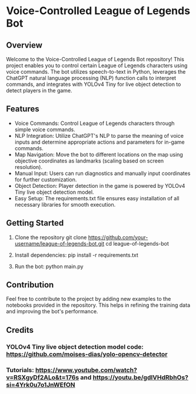 # Voice-Controlled League of Legends Bot

## Overview
Welcome to the Voice-Controlled League of Legends Bot repository! This project enables you to control certain League of Legends characters using voice commands. The bot utilizes speech-to-text in Python, leverages the ChatGPT natural language processing (NLP) function calls to interpret commands, and integrates with YOLOv4 Tiny for live object detection to detect players in the game.

## Features
- Voice Commands: Control League of Legends characters through simple voice commands.
- NLP Integration: Utilize ChatGPT's NLP to parse the meaning of voice inputs and determine appropriate actions and parameters for in-game commands.
- Map Navigation: Move the bot to different locations on the map using objective coordinates as landmarks (scaling based on screen resolution).
- Manual Input: Users can run diagnostics and manually input coordinates for further customization.
- Object Detection: Player detection in the game is powered by YOLOv4 Tiny live object detection model.
- Easy Setup: The requirements.txt file ensures easy installation of all necessary libraries for smooth execution.

## Getting Started
1. Clone the repository
git clone https://github.com/your-username/league-of-legends-bot.git
cd league-of-legends-bot

2. Install dependencies:
pip install -r requirements.txt

3. Run the bot:
python main.py

## Contribution
Feel free to contribute to the project by adding new examples to the notebooks provided in the repository. This helps in refining the training data and improving the bot's performance.

## Credits
### YOLOv4 Tiny live object detection model code: https://github.com/moises-dias/yolo-opencv-detector
### Tutorials: https://www.youtube.com/watch?v=RSXgyDf2ALo&t=176s and https://youtu.be/gdIVHdRbhOs?si=4Yrk0u7o1JnWEfON

